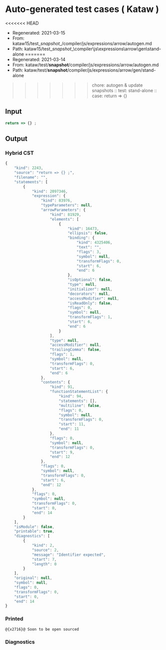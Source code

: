 # Auto-generated test cases ( Kataw )
<<<<<<< HEAD
- Regenerated: 2021-03-15
- From: kataw15/test\__snapshot__/compiler/js/expressions/arrow/autogen.md
- Path: kataw15/test\__snapshot__\compiler\js\expressions\arrow\gen\stand-alone
=======
- Regenerated: 2021-03-14
- From: kataw/test/__snapshot__/compiler/js/expressions/arrow/autogen.md
- Path: kataw/test/__snapshot__/compiler/js/expressions/arrow/gen/stand-alone
>>>>>>> chore: autogen & update snapshots
> :: test: stand-alone
> :: case: return => {}
## Input

`````js
return => {} ;
`````

## Output

### Hybrid CST

```javascript
{
    "kind": 2243,
    "source": "return => {} ;",
    "filename": "",
    "statements": [
        {
            "kind": 2097346,
            "expression": {
                "kind": 83976,
                "typeParameters": null,
                "arrowParameters": {
                    "kind": 81929,
                    "elements": [
                        {
                            "kind": 16473,
                            "ellipsis": false,
                            "binding": {
                                "kind": 4325406,
                                "text": "",
                                "flags": 3,
                                "symbol": null,
                                "transformFlags": 0,
                                "start": 6,
                                "end": 6
                            },
                            "isOptional": false,
                            "type": null,
                            "initializer": null,
                            "decorators": null,
                            "accessModifier": null,
                            "isReadOnly": false,
                            "flags": 0,
                            "symbol": null,
                            "transformFlags": 1,
                            "start": 6,
                            "end": 6
                        }
                    ],
                    "type": null,
                    "accessModifier": null,
                    "trailingComma": false,
                    "flags": 1,
                    "symbol": null,
                    "transformFlags": 0,
                    "start": 6,
                    "end": 6
                },
                "contents": {
                    "kind": 91,
                    "functionStatementList": {
                        "kind": 94,
                        "statements": [],
                        "multiline": false,
                        "flags": 0,
                        "symbol": null,
                        "transformFlags": 0,
                        "start": 11,
                        "end": 11
                    },
                    "flags": 0,
                    "symbol": null,
                    "transformFlags": 0,
                    "start": 9,
                    "end": 12
                },
                "flags": 0,
                "symbol": null,
                "transformFlags": 0,
                "start": 6,
                "end": 12
            },
            "flags": 0,
            "symbol": null,
            "transformFlags": 0,
            "start": 0,
            "end": 14
        }
    ],
    "isModule": false,
    "printable": true,
    "diagnostics": [
        {
            "kind": 2,
            "source": 2,
            "message": "Identifier expected",
            "start": 7,
            "length": 0
        }
    ],
    "original": null,
    "symbol": null,
    "flags": 0,
    "transformFlags": 0,
    "start": 0,
    "end": 14
}
```

### Printed

```javascript
@{x2716}@ Soon to be open sourced
```

### Diagnostics

```javascript

```

